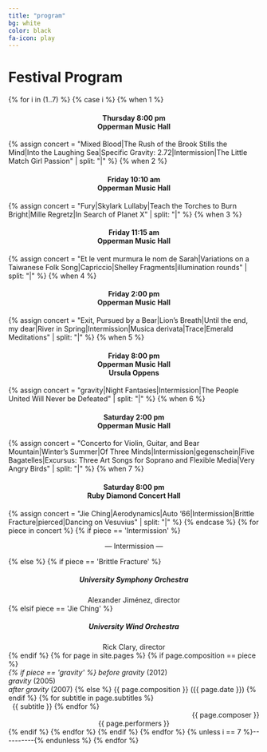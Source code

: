 ```yaml
---
title: "program"
bg: white
color: black
fa-icon: play
---
```

# Festival Program

{% for i in (1..7) %}
  {% case i %}
    {% when 1 %} <div align="center"><h4>Thursday 8:00 pm<br>Opperman Music Hall</h4></div>
      {% assign concert = "Mixed Blood|The Rush of the Brook Stills the Mind|Into the Laughing Sea|Specific Gravity: 2.72|Intermission|The Little Match Girl Passion" | split: "|" %}
    {% when 2 %} <div align="center"><h4>Friday 10:10 am<br>Opperman Music Hall</h4></div>
      {% assign concert = "Fury|Skylark Lullaby|Teach the Torches to Burn Bright|Mille Regretz|In Search of Planet X" | split: "|" %}
    {% when 3 %} <div align="center"><h4>Friday 11:15 am<br>Opperman Music Hall</h4></div>
      {% assign concert = "Et le vent murmura le nom de Sarah|Variations on a Taiwanese Folk Song|Capriccio|Shelley Fragments|illumination rounds" | split: "|" %}
    {% when 4 %} <div align="center"><h4>Friday 2:00 pm<br>Opperman Music Hall</h4></div>
      {% assign concert = "Exit, Pursued by a Bear|Lion’s Breath|Until the end, my dear|River in Spring|Intermission|Musica derivata|Trace|Emerald Meditations" | split: "|" %}
    {% when 5 %} <div align="center"><h4>Friday 8:00 pm<br>Opperman Music Hall<br>Ursula Oppens</h4></div>
      {% assign concert = "gravity|Night Fantasies|Intermission|The People United Will Never be Defeated" | split: "|" %}
    {% when 6 %} <div align="center"><h4>Saturday 2:00 pm<br>Opperman Music Hall</h4></div>
      {% assign concert = "Concerto for Violin, Guitar, and Bear Mountain|Winter’s Summer|Of Three Minds|Intermission|gegenschein|Five Bagatelles|Excursus: Three Art Songs for Soprano and Flexible Media|Very Angry Birds" | split: "|" %}
    {% when 7 %} <div align="center"><h4>Saturday 8:00 pm<br>Ruby Diamond Concert Hall</h4></div>
      {% assign concert = "Jie Ching|Aerodynamics|Auto ‘66|Intermission|Brittle Fracture|pierced|Dancing on Vesuvius" | split: "|" %}
  {% endcase %}
{% for piece in concert %}
{% if piece == 'Intermission' %}
  <div align="center"><p>&mdash; Intermission &mdash;</p></div>
{% else %}
  {% if piece == 'Brittle Fracture' %}<div align="center"><h5>University Symphony Orchestra</h5>Alexander Jiménez, director</div>
  {% elsif piece == 'Jie Ching' %}<div align="center"><h5>University Wind Orchestra</h5>Rick Clary, director</div>
  {% endif %}
  {% for page in site.pages %}
  {% if page.composition == piece %}
  <div class="container">
    <div class="small-offset row">
      <div class="title column">
        <span style="font-style:italic">
        {% if piece == 'gravity' %}
          before gravity</span> (2012)<br><span style="font-style:italic">gravity</span> (2005)<br><span style="font-style:italic">after gravity</span> (2007)
        {% else %}
          {{ page.composition }}</span> ({{ page.date }})
        {% endif %}
        {% for subtitle in page.subtitles %}
          <br>&nbsp;&nbsp;{{ subtitle }}
        {% endfor %}
      </div>
      <div class="composer column" align="right">{{ page.composer }}</div>
    </div>
    <div class="medium-offset row">
    <div class="performer column" align="center">{{ page.performers }}</div>
    </div>
  </div>
  {% endif %}
  {% endfor %}
{% endif %}
{% endfor %}
 {% unless i == 7 %}----------{% endunless %}
{% endfor %}